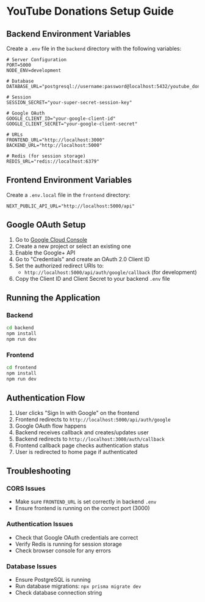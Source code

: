 # YouTube Donations Setup Guide

## Backend Environment Variables

Create a `.env` file in the `backend` directory with the following variables:

```env
# Server Configuration
PORT=5000
NODE_ENV=development

# Database
DATABASE_URL="postgresql://username:password@localhost:5432/youtube_donations"

# Session
SESSION_SECRET="your-super-secret-session-key"

# Google OAuth
GOOGLE_CLIENT_ID="your-google-client-id"
GOOGLE_CLIENT_SECRET="your-google-client-secret"

# URLs
FRONTEND_URL="http://localhost:3000"
BACKEND_URL="http://localhost:5000"

# Redis (for session storage)
REDIS_URL="redis://localhost:6379"
```

## Frontend Environment Variables

Create a `.env.local` file in the `frontend` directory:

```env
NEXT_PUBLIC_API_URL="http://localhost:5000/api"
```

## Google OAuth Setup

1. Go to [Google Cloud Console](https://console.cloud.google.com/)
2. Create a new project or select an existing one
3. Enable the Google+ API
4. Go to "Credentials" and create an OAuth 2.0 Client ID
5. Set the authorized redirect URIs to:
   - `http://localhost:5000/api/auth/google/callback` (for development)
6. Copy the Client ID and Client Secret to your backend `.env` file

## Running the Application

### Backend
```bash
cd backend
npm install
npm run dev
```

### Frontend
```bash
cd frontend
npm install
npm run dev
```

## Authentication Flow

1. User clicks "Sign In with Google" on the frontend
2. Frontend redirects to `http://localhost:5000/api/auth/google`
3. Google OAuth flow happens
4. Backend receives callback and creates/updates user
5. Backend redirects to `http://localhost:3000/auth/callback`
6. Frontend callback page checks authentication status
7. User is redirected to home page if authenticated

## Troubleshooting

### CORS Issues
- Make sure `FRONTEND_URL` is set correctly in backend `.env`
- Ensure frontend is running on the correct port (3000)

### Authentication Issues
- Check that Google OAuth credentials are correct
- Verify Redis is running for session storage
- Check browser console for any errors

### Database Issues
- Ensure PostgreSQL is running
- Run database migrations: `npx prisma migrate dev`
- Check database connection string 
